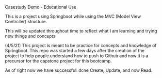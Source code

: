 Casestudy Demo - Educational Use


This is a project using Springboot while using the MVC (Model View Controller) structure.

This will be updated throughout time to reflect what I am learning and trying new things and concepts

(4/5/21)
This project is meant to be practice for concepts and knowledge of Springboot.  This repo was started a few days after the creation of the project
to help people understand how to push to Github and now it is a precursor for the capstone project for this bootcamp.

As of right now we have successfull done Create, Update, and now Read.
